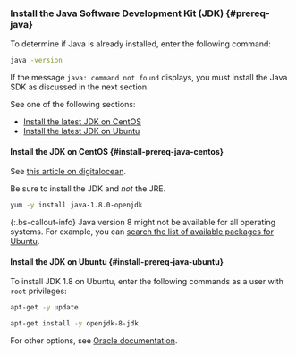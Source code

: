 ### Install the Java Software Development Kit (JDK)   {#prereq-java}

To determine if Java is already installed, enter the following command:

```bash
java -version
```

If the message `java: command not found` displays, you must install the Java SDK as discussed in the next section.

See one of the following sections:

*  [Install the latest JDK on CentOS](#install-prereq-java-centos)
*  [Install the latest JDK on Ubuntu](#install-prereq-java-ubuntu)

#### Install the JDK on CentOS   {#install-prereq-java-centos}

See [this article on digitalocean](https://www.digitalocean.com/community/tutorials/how-to-install-java-on-centos-and-fedora#install-oracle-java-8).

Be sure to install the JDK and *not* the JRE.

```bash
yum -y install java-1.8.0-openjdk
```

{:.bs-callout-info}
Java version 8 might not be available for all operating systems. For example, you can [search the list of available packages for Ubuntu](http://packages.ubuntu.com/).

#### Install the JDK on Ubuntu   {#install-prereq-java-ubuntu}

To install JDK 1.8 on Ubuntu, enter the following commands as a user with `root` privileges:

```bash
apt-get -y update
```

```bash
apt-get install -y openjdk-8-jdk
```

For other options, see [Oracle documentation](https://docs.oracle.com/javase/8/docs/technotes/guides/install/install_overview.html).
